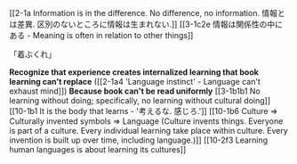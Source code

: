 [[2-1a Information is in the difference. No difference, no information. 情報とは差異. 区別のないところに情報は生まれない.]]
[[3-1c2e 情報は関係性の中にある - Meaning is often in relation to other things]]

「着ぶくれ」

**Recognize that experience creates internalized learning that book learning can’t replace** ([[2-1a4 'Language instinct' - Language can't exhaust mind]])
	**Because book can't be read uniformly**
		[[3-1b1b1 No learning without doing; specifically, no learning without cultural doing]]
			[[10-1b1 It is the body that learns - '考えるな. 感じろ.']]
				[[10-1b6 Culture ⇒ Culturally invented symbols ⇒ Language (Culture invents things. Everyone is part of a culture. Every individual learning take place within culture. Every invention is built up over time, including language.)]]
					[[10-2f3 Learning human languages is about learning its cultures]]